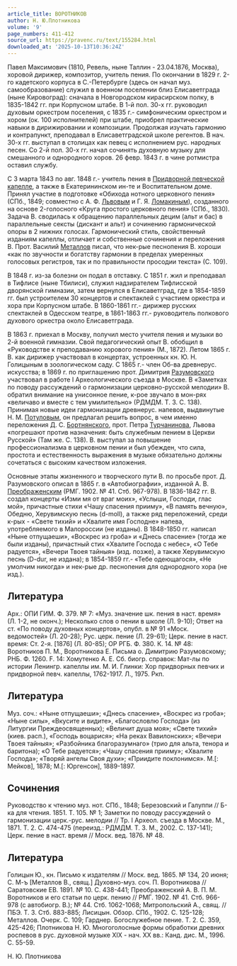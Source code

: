```yaml
---
article_title: ВОРОТНИКОВ
author: Н. Ю.Плотникова
volume: '9'
page_numbers: 411-412
source_url: https://pravenc.ru/text/155284.html
downloaded_at: '2025-10-13T10:36:24Z'
---
```


Павел Максимович (1810, Ревель, ныне Таллин - 23.04.1876, Москва), хоровой дирижер, композитор, учитель пения. По окончании в 1829 г. 2-го кадетского корпуса в С.-Петербурге (здесь он начал муз. самообразование) служил в военном поселении близ Елисаветграда (ныне Кировоград): сначала в Новгородском кирасирском полку, в 1835-1842 гг. при Корпусном штабе. В 1-й пол. 30-х гг. руководил духовым оркестром поселения, с 1835 г.- симфоническим оркестром и хором (ок. 100 исполнителей) при штабе, приобрел практические навыки в дирижировании и композиции. Продолжая изучать гармонию и контрапункт, преподавал в Елисаветградской школе регентов. В нач. 30-х гг. выступал в столицах как певец с исполнением рус. народных песен. Со 2-й пол. 30-х гг. начал сочинять духовную музыку для смешанного и однородного хоров. 26 февр. 1843 г. в чине ротмистра оставил службу.

С 3 марта 1843 по авг. 1848 г.- учитель пения в [Придворной певческой капелле](<https://pravenc.ru/text/Придворная певческая капелла.html>), а также в Екатерининском ин-те и Воспитательном доме. Принял участие в подготовке «Обихода нотного церковного пения» (СПб., 1849; совместно с А. Ф. [Львовым](https://pravenc.ru/text/Львовым.html) и Г. Я. [Ломакиным](https://pravenc.ru/text/Ломакиным.html)), созданного на основе 2-голосного «Круга простого церковного пения» (СПб., 1830). Задача В. сводилась к обращению параллельных децим (альт и бас) в параллельные сексты (дискант и альт) и сочинению гармонической опоры в 2 нижних голосах. Гармонический стиль, свойственный изданиям капеллы, отличает и собственные сочинения и переложения В. Прот. Василий [Металлов](https://pravenc.ru/text/Металлов.html) писал, что нек-рые песнопения В. хороши «как по звучности и богатству гармонии в пределах умеренных голосовых регистров, так и по правильности просодии текста» (С. 109).

В 1848 г. из-за болезни он подал в отставку. С 1851 г. жил и преподавал в Тифлисе (ныне Тбилиси), служил надзирателем Тифлисской дворянской гимназии, затем вернулся в Елисаветград, где в 1854-1859 гг. был устроителем 30 концертов и спектаклей с участием оркестра и хора при Корпусном штабе. В 1860-1861 гг.- дирижер русских спектаклей в Одесском театре, в 1861-1863 гг.- руководитель полкового духового оркестра около Елисаветграда.

В 1863 г. приехал в Москву, получил место учителя пения и музыки во 2-й военной гимназии. Свой педагогический опыт В. обобщил в «Руководстве к преподаванию хорового пения» (М., 1872). Летом 1865 г. В. как дирижер участвовал в концертах, устроенных кн. Ю. Н. Голицыным в зоологическом саду. С 1865 г.- член Об-ва древнерус. искусства; в 1869 г. по приглашению прот. Димитрия [Разумовского](https://pravenc.ru/text/Разумовский.html) участвовал в работе I Археологического съезда в Москве. В «Заметках по поводу рассуждений о гармонизации церковно-русской мелодии» В. обратил внимание на унисонное пение, к-рое звучало в мон-рях «величаво и вместе с тем умилительно» (РДМДМ. Т. 3. С. 138). Принимая новые идеи гармонизации древнерус. напевов, выдвинутые Н. М. [Потуловым](https://pravenc.ru/text/Потуловым.html), он предлагал решить вопрос, в чем именно переложения Д. С. [Бортнянского](https://pravenc.ru/text/Бортнянский.html), прот. Петра [Турчанинова](https://pravenc.ru/text/Турчанинов.html), Львова «погрешают против назначения: быть служебным пением в Церкви Русской» (Там же. С. 138). В. выступал за повышение профессионализма в церковном пении и был убежден, что сила, простота и естественность выражения в музыке обязательно должны сочетаться с высоким качеством изложения.

Основные этапы жизненного и творческого пути В. по просьбе прот. Д. Разумовского описал в 1865 г. в «Автобиографии», изданной А. В. [Преображенским](https://pravenc.ru/text/Преображенским.html) (РМГ. 1902. № 41. Стб. 967-978). В 1836-1842 гг. В. создал концерты «Изми мя от враг моих», «Услыши, Господи, глас мой», причастные стихи «Чашу спасения прииму», «В память вечную», Обедню, Херувимскую песнь (d-moll), а также ряд переложений, среди к-рых - «Свете тихий» и «Хвалите имя Господне» напева, употребляемого в Малороссии (не изданы). В 1848-1850 гг. написал «Ныне отпущаеши», «Воскрес из гроба» и «Днесь спасение» (тогда же были изданы), причастный стих «Хвалите Господа с небес», «О Тебе радуется», «Вечери Твоея тайныя» (изд. позже), а также Херувимскую песнь (D-dur, не издана); в 1854-1859 гг.- «Тебе одеющагося», «Не умолчим никогда» и нек-рые др. песнопения для однородного хора (не изд.).

## Литература

Арх.: ОПИ ГИМ. Ф. 379. № 7: «Муз. значение шк. пения в наст. время» (Л. 1-2, не оконч.); Несколько слов о пении в школе (Л. 9-10); Ответ на ст. «По поводу духовных концертов», опубл. в № 91 «Моск. ведомостей» (Л. 20-28); Рус. церк. пение (Л. 29-61); Церк. пение в наст. время: Ст. 2-я. [1876] (Л. 80-85); ОР РГБ. Ф. 380. К. 14. № 48: Воротников П. М., Воротникова Е. Письма о. Димитрию Разумовскому; РНБ. Ф. 1260. F. 14: Хомутенко А. Е. Сб. биогр. справок: Мат-лы по истории Ленингр. капеллы им. М. И. Глинки: Хор придворных певчих и придворной певч. капеллы, 1762-1917. Л., 1975. Ркп.

## Литература

Муз. соч.: «Ныне отпущаеши»; «Днесь спасение», «Воскрес из гроба»; «Ныне силы», «Вкусите и видите», «Благословлю Господа» (из Литургии Преждеосвященных); «Величит душа моя»; «Свете тихий» (киев. расп.), «Господь воцарися»; «На реках Вавилонских»; «Вечери Твоея тайныя»; «Разбойника благоразумнаго» (трио для альта, тенора и баритона); «О Тебе радуется»; «Чашу спасения прииму»; «Хвалите Господа»; «Творяй ангелы Своя духи»; «Приидите поклонимся». М.[: Мейков], 1878; М.[: Юргенсон], 1889-1897.

## Сочинения

Руководство к чтению муз. нот. СПб., 1848; Березовский и Галуппи // Б-ка для чтения. 1851. Т. 105. № 1; Заметки по поводу рассуждений о гармонизации церк.-рус. мелодии // Тр. I Археол. съезда в Москве. М., 1871. Т. 2. С. 474-475 (переизд.: РДМДМ. Т. 3. М., 2002. С. 137-141); Церк. пение в наст. время // Моск. вед. 1876. № 48.

## Литература

Голицын Ю., кн. Письмо к издателям // Моск. вед. 1865. № 134, 20 июня; С. М-ъ [Металлов В., свящ.] Духовно-муз. соч. П. Воротникова // Cаратовские ЕВ. 1891. № 10. С. 438-441; Преображенский А. В. П. М. Воротников и его статьи по церк. пению // РМГ. 1902. № 41. Стб. 966-978 (с автобиогр. В.); № 44. Стб. 1062-1068; Митропольский А., свящ. // ПБЭ. Т. 3. Стб. 883-885; Лисицын. Обзор. СПб., 1902. С. 125-128; Металлов. Очерк. С. 109; Гарднер. Богослужебное пение. Т. 2. С. 359, 425-426; Плотникова Н. Ю. Многоголосные формы обработки древних роспевов в рус. духовной музыке XIX - нач. ХХ вв.: Канд. дис. М., 1996. С. 55-59.

Н. Ю.  Плотникова
